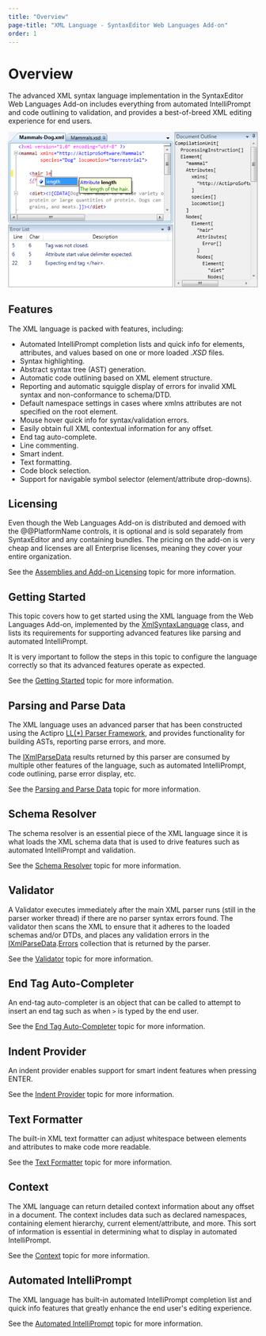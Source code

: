 ```yaml
---
title: "Overview"
page-title: "XML Language - SyntaxEditor Web Languages Add-on"
order: 1
---
```

# Overview

The advanced XML syntax language implementation in the SyntaxEditor Web Languages Add-on includes everything from automated IntelliPrompt and code outlining to validation, and provides a best-of-breed XML editing experience for end users.

![Screenshot](../../images/web-addon-xml.png)

## Features

The XML language is packed with features, including:

- Automated IntelliPrompt completion lists and quick info for elements, attributes, and values based on one or more loaded *.XSD* files.
- Syntax highlighting.
- Abstract syntax tree (AST) generation.
- Automatic code outlining based on XML element structure.
- Reporting and automatic squiggle display of errors for invalid XML syntax and non-conformance to schema/DTD.
- Default namespace settings in cases where xmlns attributes are not specified on the root element.
- Mouse hover quick info for syntax/validation errors.
- Easily obtain full XML contextual information for any offset.
- End tag auto-complete.
- Line commenting.
- Smart indent.
- Text formatting.
- Code block selection.
- Support for navigable symbol selector (element/attribute drop-downs).

## Licensing

Even though the Web Languages Add-on is distributed and demoed with the @@PlatformName controls, it is optional and is sold separately from SyntaxEditor and any containing bundles.  The pricing on the add-on is very cheap and licenses are all Enterprise licenses, meaning they cover your entire organization.

See the [Assemblies and Add-on Licensing](../../assemblies.md) topic for more information.

## Getting Started

This topic covers how to get started using the XML language from the Web Languages Add-on, implemented by the [XmlSyntaxLanguage](xref:ActiproSoftware.Text.Languages.Xml.Implementation.XmlSyntaxLanguage) class, and lists its requirements for supporting advanced features like parsing and automated IntelliPrompt.

It is very important to follow the steps in this topic to configure the language correctly so that its advanced features operate as expected.

See the [Getting Started](getting-started.md) topic for more information.

## Parsing and Parse Data

The XML language uses an advanced parser that has been constructed using the Actipro [LL(*) Parser Framework](../../ll-parser-framework/index.md), and provides functionality for building ASTs, reporting parse errors, and more.

The [IXmlParseData](xref:ActiproSoftware.Text.Languages.Xml.Implementation.IXmlParseData) results returned by this parser are consumed by multiple other features of the language, such as automated IntelliPrompt, code outlining, parse error display, etc.

See the [Parsing and Parse Data](parsing.md) topic for more information.

## Schema Resolver

The schema resolver is an essential piece of the XML language since it is what loads the XML schema data that is used to drive features such as automated IntelliPrompt and validation.

See the [Schema Resolver](schema-resolver.md) topic for more information.

## Validator

A Validator executes immediately after the main XML parser runs (still in the parser worker thread) if there are no parser syntax errors found.  The validator then scans the XML to ensure that it adheres to the loaded schemas and/or DTDs, and places any validation errors in the [IXmlParseData](xref:ActiproSoftware.Text.Languages.Xml.Implementation.IXmlParseData).[Errors](xref:ActiproSoftware.Text.Parsing.IParseErrorProvider.Errors) collection that is returned by the parser.

See the [Validator](validator.md) topic for more information.

## End Tag Auto-Completer

An end-tag auto-completer is an object that can be called to attempt to insert an end tag such as when `>` is typed by the end user.

See the [End Tag Auto-Completer](end-tag-auto-completer.md) topic for more information.

## Indent Provider

An indent provider enables support for smart indent features when pressing ENTER.

See the [Indent Provider](indent-provider.md) topic for more information.

## Text Formatter

The built-in XML text formatter can adjust whitespace between elements and attributes to make code more readable.

See the [Text Formatter](text-formatter.md) topic for more information.

## Context

The XML language can return detailed context information about any offset in a document.  The context includes data such as declared namespaces, containing element hierarchy, current element/attribute, and more.  This sort of information is essential in determining what to display in automated IntelliPrompt.

See the [Context](context.md) topic for more information.

## Automated IntelliPrompt

The XML language has built-in automated IntelliPrompt completion list and quick info features that greatly enhance the end user's editing experience.

See the [Automated IntelliPrompt](intelliprompt.md) topic for more information.
